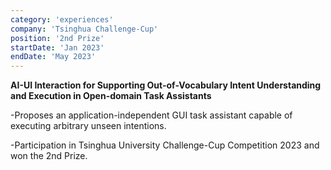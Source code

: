 ```yaml
---
category: 'experiences'
company: 'Tsinghua Challenge-Cup'
position: '2nd Prize'
startDate: 'Jan 2023'
endDate: 'May 2023'
---
```


**AI-UI Interaction for Supporting Out-of-Vocabulary Intent Understanding and Execution in Open-domain Task Assistants**

-Proposes an application-independent GUI task assistant capable of executing arbitrary unseen intentions.

-Participation in Tsinghua University Challenge-Cup Competition 2023 and won the 2nd Prize.
